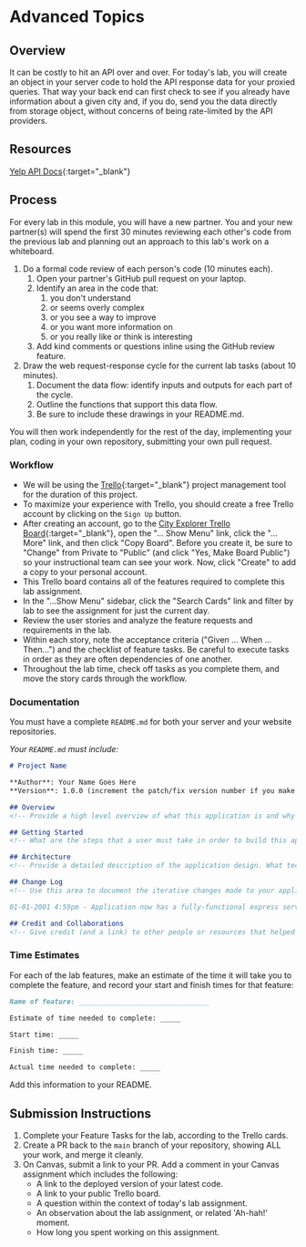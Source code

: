# Advanced Topics

## Overview

It can be costly to hit an API over and over. For today's lab, you will create an object in your server code to hold the API response data for your proxied queries. That way your back end can first check to see if you already have information about a given city and, if you do, send you the data directly from storage object, without concerns of being rate-limited by the API providers.

## Resources

[Yelp API Docs](https://www.yelp.com/developers/documentation/v3/business_search){:target="_blank"}

## Process

For every lab in this module, you will have a new partner. You and your new partner(s) will spend the first 30 minutes reviewing each other's code from the previous lab and planning out an approach to this lab's work on a whiteboard.

1. Do a formal code review of each person's code (10 minutes each).
   1. Open your partner's GitHub pull request on your laptop.
   1. Identify an area in the code that:
      1. you don't understand
      1. or seems overly complex
      1. or you see a way to improve
      1. or you want more information on
      1. or you really like or think is interesting
   1. Add kind comments or questions inline using the GitHub review feature.
1. Draw the web request-response cycle for the current lab tasks (about 10 minutes).
   1. Document the data flow: identify inputs and outputs for each part of the cycle.
   1. Outline the functions that support this data flow.
   1. Be sure to include these drawings in your README.md.

You will then work independently for the rest of the day, implementing your plan, coding in your own repository, submitting your own pull request.

### Workflow

- We will be using the [Trello](https://trello.com/home){:target="_blank"} project management tool for the duration of this project.
- To maximize your experience with Trello, you should create a free Trello account by clicking on the `Sign Up` button.
- After creating an account, go to the [City Explorer Trello Board](https://trello.com/b/Ajj9Cbac){:target="_blank"}, open the "... Show Menu" link, click the "... More" link, and then click "Copy Board". Before you create it, be sure to "Change" from Private to "Public" (and click "Yes, Make Board Public") so your instructional team can see your work. Now, click "Create" to add a copy to your personal account.
- This Trello board contains all of the features required to complete this lab assignment.
- In the "...Show Menu" sidebar, click the "Search Cards" link and filter by lab to see the assignment for just the current day.
- Review the user stories and analyze the feature requests and requirements in the lab.
- Within each story, note the acceptance criteria ("Given ... When ... Then...") and the checklist of feature tasks. Be careful to execute tasks in order as they are often dependencies of one another.
- Throughout the lab time, check off tasks as you complete them, and move the story cards through the workflow.

### Documentation

You must have a complete `README.md` for both your server and your website repositories.

_Your `README.md` must include:_

```md
# Project Name

**Author**: Your Name Goes Here
**Version**: 1.0.0 (increment the patch/fix version number if you make more commits past your first submission)

## Overview
<!-- Provide a high level overview of what this application is and why you are building it, beyond the fact that it's an assignment for this class. (i.e. What's your problem domain?) -->

## Getting Started
<!-- What are the steps that a user must take in order to build this app on their own machine and get it running? -->

## Architecture
<!-- Provide a detailed description of the application design. What technologies (languages, libraries, etc) you're using, and any other relevant design information. -->

## Change Log
<!-- Use this area to document the iterative changes made to your application as each feature is successfully implemented. Use time stamps. Here's an example:

01-01-2001 4:59pm - Application now has a fully-functional express server, with a GET route for the location resource. -->

## Credit and Collaborations
<!-- Give credit (and a link) to other people or resources that helped you build this application. -->
```

### Time Estimates

For each of the lab features, make an estimate of the time it will take you to complete the feature, and record your start and finish times for that feature:

```markdown
Name of feature: ________________________________

Estimate of time needed to complete: _____

Start time: _____

Finish time: _____

Actual time needed to complete: _____
```

Add this information to your README.

## Submission Instructions

1. Complete your Feature Tasks for the lab, according to the Trello cards.
1. Create a PR back to the `main` branch of your repository, showing ALL your work, and merge it cleanly.
1. On Canvas, submit a link to your PR. Add a comment in your Canvas assignment which includes the following:
    - A link to the deployed version of your latest code.
    - A link to your public Trello board.
    - A question within the context of today's lab assignment.
    - An observation about the lab assignment, or related 'Ah-hah!' moment.
    - How long you spent working on this assignment.
